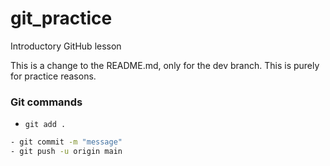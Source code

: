# git_practice
Introductory GitHub lesson


This is a change to the README.md, only for the dev branch.
This is purely for practice reasons. 
### Git commands
- `git add .`
```bash
- git commit -m "message"
- git push -u origin main 
```